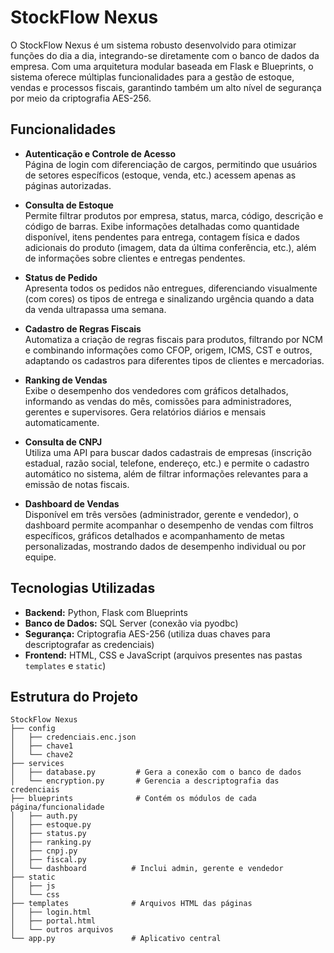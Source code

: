# StockFlow Nexus

O StockFlow Nexus é um sistema robusto desenvolvido para otimizar funções do dia a dia, integrando-se diretamente com o banco de dados da empresa. Com uma arquitetura modular baseada em Flask e Blueprints, o sistema oferece múltiplas funcionalidades para a gestão de estoque, vendas e processos fiscais, garantindo também um alto nível de segurança por meio da criptografia AES-256.

## Funcionalidades

- **Autenticação e Controle de Acesso**  
  Página de login com diferenciação de cargos, permitindo que usuários de setores específicos (estoque, venda, etc.) acessem apenas as páginas autorizadas.

- **Consulta de Estoque**  
  Permite filtrar produtos por empresa, status, marca, código, descrição e código de barras. Exibe informações detalhadas como quantidade disponível, itens pendentes para entrega, contagem física e dados adicionais do produto (imagem, data da última conferência, etc.), além de informações sobre clientes e entregas pendentes.

- **Status de Pedido**  
  Apresenta todos os pedidos não entregues, diferenciando visualmente (com cores) os tipos de entrega e sinalizando urgência quando a data da venda ultrapassa uma semana.

- **Cadastro de Regras Fiscais**  
  Automatiza a criação de regras fiscais para produtos, filtrando por NCM e combinando informações como CFOP, origem, ICMS, CST e outros, adaptando os cadastros para diferentes tipos de clientes e mercadorias.

- **Ranking de Vendas**  
  Exibe o desempenho dos vendedores com gráficos detalhados, informando as vendas do mês, comissões para administradores, gerentes e supervisores. Gera relatórios diários e mensais automaticamente.

- **Consulta de CNPJ**  
  Utiliza uma API para buscar dados cadastrais de empresas (inscrição estadual, razão social, telefone, endereço, etc.) e permite o cadastro automático no sistema, além de filtrar informações relevantes para a emissão de notas fiscais.

- **Dashboard de Vendas**  
  Disponível em três versões (administrador, gerente e vendedor), o dashboard permite acompanhar o desempenho de vendas com filtros específicos, gráficos detalhados e acompanhamento de metas personalizadas, mostrando dados de desempenho individual ou por equipe.

## Tecnologias Utilizadas

- **Backend:** Python, Flask com Blueprints  
- **Banco de Dados:** SQL Server (conexão via pyodbc)  
- **Segurança:** Criptografia AES-256 (utiliza duas chaves para descriptografar as credenciais)  
- **Frontend:** HTML, CSS e JavaScript (arquivos presentes nas pastas `templates` e `static`)

## Estrutura do Projeto

```plaintext
StockFlow Nexus
├── config
│   ├── credenciais.enc.json
│   ├── chave1
│   └── chave2
├── services
│   ├── database.py         # Gera a conexão com o banco de dados
│   └── encryption.py       # Gerencia a descriptografia das credenciais
├── blueprints              # Contém os módulos de cada página/funcionalidade
│   ├── auth.py
│   ├── estoque.py
│   ├── status.py
│   ├── ranking.py
│   ├── cnpj.py
│   ├── fiscal.py
│   └── dashboard          # Inclui admin, gerente e vendedor
├── static
│   ├── js
│   └── css
├── templates              # Arquivos HTML das páginas
│   ├── login.html
│   ├── portal.html
│   └── outros arquivos
└── app.py                 # Aplicativo central
